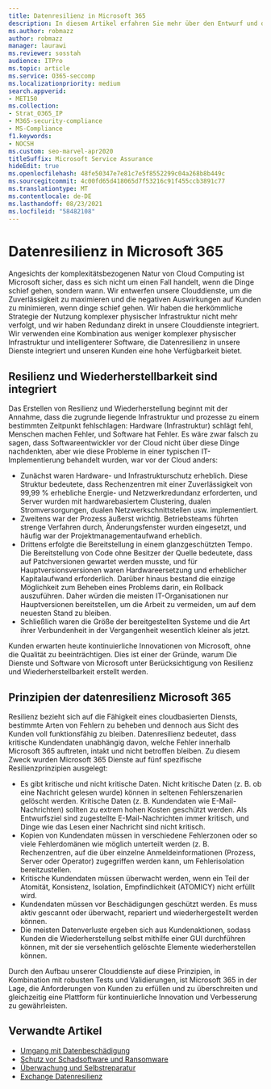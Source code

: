 ```yaml
---
title: Datenresilienz in Microsoft 365
description: In diesem Artikel erfahren Sie mehr über den Entwurf und die Prinzipien der Datenresilienz und -wiederherstellung in Microsoft 365.
ms.author: robmazz
author: robmazz
manager: laurawi
ms.reviewer: sosstah
audience: ITPro
ms.topic: article
ms.service: O365-seccomp
ms.localizationpriority: medium
search.appverid:
- MET150
ms.collection:
- Strat_O365_IP
- M365-security-compliance
- MS-Compliance
f1.keywords:
- NOCSH
ms.custom: seo-marvel-apr2020
titleSuffix: Microsoft Service Assurance
hideEdit: true
ms.openlocfilehash: 48fe50347e7e81c7e5f8552299c04a268b8b449c
ms.sourcegitcommit: 4c00fd65d418065d7f53216c91f455ccb3891c77
ms.translationtype: MT
ms.contentlocale: de-DE
ms.lasthandoff: 08/23/2021
ms.locfileid: "58482108"
---
```

# <a name="data-resiliency-in-microsoft-365"></a>Datenresilienz in Microsoft 365

Angesichts der komplexitätsbezogenen Natur von Cloud Computing ist Microsoft sicher, dass es sich nicht um einen Fall handelt, wenn die Dinge schief gehen, sondern wann. Wir entwerfen unsere Clouddienste, um die Zuverlässigkeit zu maximieren und die negativen Auswirkungen auf Kunden zu minimieren, wenn dinge schief gehen. Wir haben die herkömmliche Strategie der Nutzung komplexer physischer Infrastruktur nicht mehr verfolgt, und wir haben Redundanz direkt in unsere Clouddienste integriert. Wir verwenden eine Kombination aus weniger komplexer physischer Infrastruktur und intelligenterer Software, die Datenresilienz in unsere Dienste integriert und unseren Kunden eine hohe Verfügbarkeit bietet.

## <a name="resiliency-and-recoverability-are-built-in"></a>Resilienz und Wiederherstellbarkeit sind integriert

Das Erstellen von Resilienz und Wiederherstellung beginnt mit der Annahme, dass die zugrunde liegende Infrastruktur und prozesse zu einem bestimmten Zeitpunkt fehlschlagen: Hardware (Infrastruktur) schlägt fehl, Menschen machen Fehler, und Software hat Fehler. Es wäre zwar falsch zu sagen, dass Softwareentwickler vor der Cloud nicht über diese Dinge nachdenkten, aber wie diese Probleme in einer typischen IT-Implementierung behandelt wurden, war vor der Cloud anders:

- Zunächst waren Hardware- und Infrastrukturschutz erheblich. Diese Struktur bedeutete, dass Rechenzentren mit einer Zuverlässigkeit von 99,99 % erhebliche Energie- und Netzwerkredundanz erforderten, und Server wurden mit hardwarebasiertem Clustering, dualen Stromversorgungen, dualen Netzwerkschnittstellen usw. implementiert.
- Zweitens war der Prozess äußerst wichtig. Betriebsteams führten strenge Verfahren durch, Änderungsfenster wurden eingesetzt, und häufig war der Projektmanagementaufwand erheblich.
- Drittens erfolgte die Bereitstellung in einem glanzgeschützten Tempo. Die Bereitstellung von Code ohne Besitzer der Quelle bedeutete, dass auf Patchversionen gewartet werden musste, und für Hauptversionsversionen waren Hardwareersetzung und erheblicher Kapitalaufwand erforderlich. Darüber hinaus bestand die einzige Möglichkeit zum Beheben eines Problems darin, ein Rollback auszuführen. Daher würden die meisten IT-Organisationen nur Hauptversionen bereitstellen, um die Arbeit zu vermeiden, um auf dem neuesten Stand zu bleiben.
- Schließlich waren die Größe der bereitgestellten Systeme und die Art ihrer Verbundenheit in der Vergangenheit wesentlich kleiner als jetzt.

Kunden erwarten heute kontinuierliche Innovationen von Microsoft, ohne die Qualität zu beeinträchtigen. Dies ist einer der Gründe, warum Die Dienste und Software von Microsoft unter Berücksichtigung von Resilienz und Wiederherstellbarkeit erstellt werden.

## <a name="microsoft-365-data-resiliency-principles"></a>Prinzipien der datenresilienz Microsoft 365

Resilienz bezieht sich auf die Fähigkeit eines cloudbasierten Diensts, bestimmte Arten von Fehlern zu beheben und dennoch aus Sicht des Kunden voll funktionsfähig zu bleiben. Datenresilienz bedeutet, dass kritische Kundendaten unabhängig davon, welche Fehler innerhalb Microsoft 365 auftreten, intakt und nicht betroffen bleiben. Zu diesem Zweck wurden Microsoft 365 Dienste auf fünf spezifische Resilienzprinzipien ausgelegt:

- Es gibt kritische und nicht kritische Daten. Nicht kritische Daten (z. B. ob eine Nachricht gelesen wurde) können in seltenen Fehlerszenarien gelöscht werden. Kritische Daten (z. B. Kundendaten wie E-Mail-Nachrichten) sollten zu extrem hohen Kosten geschützt werden. Als Entwurfsziel sind zugestellte E-Mail-Nachrichten immer kritisch, und Dinge wie das Lesen einer Nachricht sind nicht kritisch.
- Kopien von Kundendaten müssen in verschiedene Fehlerzonen oder so viele Fehlerdomänen wie möglich unterteilt werden (z. B. Rechenzentren, auf die über einzelne Anmeldeinformationen (Prozess, Server oder Operator) zugegriffen werden kann, um Fehlerisolation bereitzustellen. 
- Kritische Kundendaten müssen überwacht werden, wenn ein Teil der Atomität, Konsistenz, Isolation, Empfindlichkeit (ATOMICY) nicht erfüllt wird.
- Kundendaten müssen vor Beschädigungen geschützt werden. Es muss aktiv gescannt oder überwacht, repariert und wiederhergestellt werden können.
- Die meisten Datenverluste ergeben sich aus Kundenaktionen, sodass Kunden die Wiederherstellung selbst mithilfe einer GUI durchführen können, mit der sie versehentlich gelöschte Elemente wiederherstellen können.

Durch den Aufbau unserer Clouddienste auf diese Prinzipien, in Kombination mit robusten Tests und Validierungen, ist Microsoft 365 in der Lage, die Anforderungen von Kunden zu erfüllen und zu überschreiten und gleichzeitig eine Plattform für kontinuierliche Innovation und Verbesserung zu gewährleisten.

## <a name="related-articles"></a>Verwandte Artikel

- [Umgang mit Datenbeschädigung](assurance-dealing-with-data-corruption.md)
- [Schutz vor Schadsoftware und Ransomware](assurance-malware-and-ransomware-protection.md)
- [Überwachung und Selbstreparatur](assurance-monitoring-and-self-healing.md)
- [Exchange Datenresilienz](assurance-exchange-data-resiliency.md)
